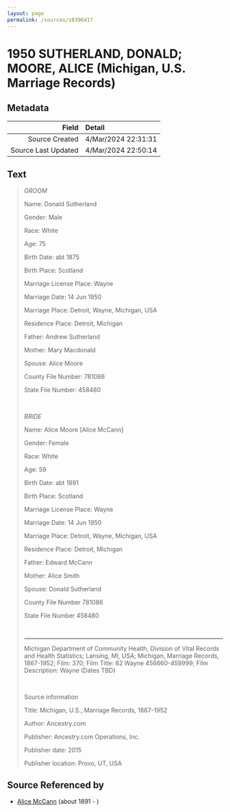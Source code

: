 ```yaml
---
layout: page
permalink: /sources/s8396417
---
```


# 1950 SUTHERLAND, DONALD; MOORE, ALICE (Michigan, U.S. Marriage Records)

## Metadata
Field | Detail
---:|:---
Source Created | 4/Mar/2024 22:31:31
Source Last Updated | 4/Mar/2024 22:50:14

## Text

> *GROOM*
>
> Name: Donald Sutherland
>
> Gender: Male
>
> Race: White
>
> Age: 75
>
> Birth Date: abt 1875
>
> Birth Place: Scotland
>
> Marriage License Place: Wayne
>
> Marriage Date: 14 Jun 1950
>
> Marriage Place: Detroit, Wayne, Michigan, USA
>
> Residence Place: Detroit, Michigan
>
> Father: Andrew Sutherland
>
> Mother: Mary Macdonald
>
> Spouse: Alice Moore
>
> County File Number: 781086
>
> State File Number: 458480
>
> <br/>
>
> *BRIDE*
>
> Name: Alice Moore [Alice McCann]
>
> Gender: Female
>
> Race: White
>
> Age: 59
>
> Birth Date: abt 1891
>
> Birth Place: Scotland
>
> Marriage License Place: Wayne
>
> Marriage Date: 14 Jun 1950
>
> Marriage Place: Detroit, Wayne, Michigan, USA
>
> Residence Place: Detroit, Michigan
>
> Father: Edward McCann
>
> Mother: Alice Smith
>
> Spouse: Donald Sutherland
>
> County File Number 781086
>
> State File Number 458480
>
> <br/>
>
> ---
>
> Michigan Department of Community Health, Division of Vital Records and Health Statistics; Lansing, MI, USA; Michigan, Marriage Records, 1867-1952; Film: 370; Film Title: 82 Wayne 456660-459999; Film Description: Wayne (Dates TBD)
>
> <br/>
>
> Source information
>
> Title: Michigan, U.S., Marriage Records, 1867-1952
>
> Author: Ancestry.com
>
> Publisher: Ancestry.com Operations, Inc.
>
> Publisher date: 2015
>
> Publisher location: Provo, UT, USA
>

## Source Referenced by

* [Alice McCann](../people/@69495356@-alice-mccann-b1891-d.md) (about 1891 - )
